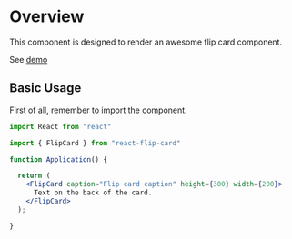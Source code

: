 # Overview

This component is designed to render an awesome flip card component.

See [demo](https://belyash.github.io/react-flip-card/)

## Basic Usage

First of all, remember to import the component.

```jsx
import React from "react"

import { FlipCard } from "react-flip-card"

function Application() {

  return (
    <FlipCard caption="Flip card caption" height={300} width={200}>
      Text on the back of the card.
    </FlipCard>
  );

}
```